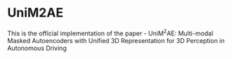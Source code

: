 # UniM2AE
This is the official implementation of the paper - UniM$^2$AE: Multi-modal Masked Autoencoders with Unified 3D Representation for 3D Perception in Autonomous Driving
